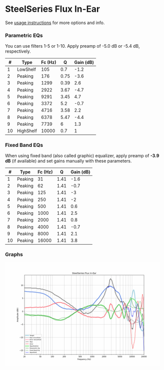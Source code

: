 # SteelSeries Flux In-Ear
See [usage instructions](https://github.com/jaakkopasanen/AutoEq#usage) for more options and info.

### Parametric EQs
You can use filters 1-5 or 1-10. Apply preamp of -5.0 dB or -5.4 dB, respectively.

|   # | Type      |   Fc (Hz) |    Q |   Gain (dB) |
|-----|-----------|-----------|------|-------------|
|   1 | LowShelf  |       105 | 0.7  |        -1.2 |
|   2 | Peaking   |       176 | 0.75 |        -3.6 |
|   3 | Peaking   |      1299 | 0.39 |         2.6 |
|   4 | Peaking   |      2922 | 3.67 |        -4.7 |
|   5 | Peaking   |      9291 | 3.45 |         4.7 |
|   6 | Peaking   |      3372 | 5.2  |        -0.7 |
|   7 | Peaking   |      4716 | 3.58 |         2.2 |
|   8 | Peaking   |      6378 | 5.47 |        -4.4 |
|   9 | Peaking   |      7739 | 6    |         1.3 |
|  10 | HighShelf |     10000 | 0.7  |         1   |

### Fixed Band EQs
When using fixed band (also called graphic) equalizer, apply preamp of **-3.9 dB** (if available) and set gains manually with these parameters.

|   # | Type    |   Fc (Hz) |    Q |   Gain (dB) |
|-----|---------|-----------|------|-------------|
|   1 | Peaking |        31 | 1.41 |        -1.6 |
|   2 | Peaking |        62 | 1.41 |        -0.7 |
|   3 | Peaking |       125 | 1.41 |        -3   |
|   4 | Peaking |       250 | 1.41 |        -2   |
|   5 | Peaking |       500 | 1.41 |         0.6 |
|   6 | Peaking |      1000 | 1.41 |         2.5 |
|   7 | Peaking |      2000 | 1.41 |         0.8 |
|   8 | Peaking |      4000 | 1.41 |        -0.7 |
|   9 | Peaking |      8000 | 1.41 |         2.1 |
|  10 | Peaking |     16000 | 1.41 |         3.8 |

### Graphs
![](./SteelSeries%20Flux%20In-Ear.png)
